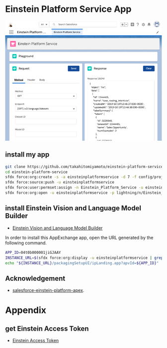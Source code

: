 # Einstein Platform Service App

![my app](./asset/screenshot_app.png)

## install my app

```sh
git clone https://github.com/takahitomiyamoto/einstein-platform-service.git
cd einstein-platform-service
sfdx force:org:create -s -a einsteinplatformservice -d 7 -f config/project-scratch-def.json
sfdx force:source:push -u einsteinplatformservice
sfdx force:user:permset:assign -n Einstein_Platform_Service -u einsteinplatformservice
sfdx force:org:open -u einsteinplatformservice -p lightning/n/Einstein_Platform_Service
```

## install Einstein Vision and Language Model Builder

- [Einstein Vision and Language Model Builder](https://appexchangejp.salesforce.com/appxListingDetail?listingId=a0N3A00000FR4PKUA1)

In order to install this AppExchange app, open the URL generated by the following command.

```sh
APP_ID=04t0b000001jiGJAAY
INSTANCE_URL=$(sfdx force:org:display -u einsteinplatformservice | grep 'Instance Url')
echo "${INSTANCE_URL}/packagingSetupUI/ipLanding.app?apvId=${APP_ID}"
```

## Acknowledgement

- [salesforce-einstein-platform-apex](https://github.com/muenzpraeger/salesforce-einstein-platform-apex).

# Appendix

## get Einstein Access Token

- [Einstein Access Token](https://api.einstein.ai/token)
